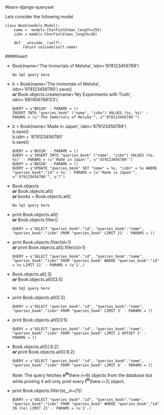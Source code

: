 #learn-django-queryset

Lets consider the following model
```
class Book(models.Model):
	name =  models.CharField(max_length=255)
	isbn = models.CharField(max_length=20)

	def __unicode__(self):
		return unicode(self.name)

```

<a name='insert-query'/>
####Insert

*   Book(name='The Immortals of Meluha', isbn='978123456789')

	```
	No Sql query here
	```

*   b = Book(name='The Immortals of Meluha', isbn='978123456789').save()<br/>__*or*__
	Book.objects.create(name='My Experiments with Truth', isbn='897456789123')
	
	```
    QUERY = u'BEGIN' - PARAMS = ()
    INSERT INTO "queries_book" ("name", "isbn") VALUES (%s, %s)' - PARAMS = (u"'The Immortals of Meluha'", u"'978123456789'")
    ```

*   b = Book(name='Made in Japan', isbn='879123456789')<br/>
	b.save()<br/>
	b.isbn = '879123456780'<br/>
	b.save()<br/>

	```
	QUERY = u'BEGIN' - PARAMS = ()
	QUERY = u'INSERT INTO "queries_book" ("name", "isbn") VALUES (%s, %s)' - PARAMS = (u"'Made in Japan'", u"'879123456789'")
	QUERY = u'BEGIN' - PARAMS = ()
	QUERY = u'UPDATE "queries_book" SET "name" = %s, "isbn" = %s WHERE "queries_book"."id" = %s' - PARAMS = (u"'Made in Japan'", u"'879123456780'", u'7')
	```

*   Book.objects <br/>__*or*__ Book.objects.all()<br/>__*or*__ books = Book.objects.all()

	```
	No Sql query here
	```

*   print Book.objects.all()<br/>__*or*__ Book.objects.filter()

	```
	QUERY = u'SELECT "queries_book"."id", "queries_book"."name", "queries_book"."isbn" FROM "queries_book" LIMIT 21' - PARAMS = ()
	```

*   print Book.objects.filter(id=1)<br/>__*or*__  print Book.objects.all().filter(id=1)

	```
	QUERY = u'SELECT "queries_book"."id", "queries_book"."name", "queries_book"."isbn" FROM "queries_book" WHERE "queries_book"."id" = %s LIMIT 21' - PARAMS = (u'1',)
	```

*   Book.objects.all[:3]<br/>__*or*__ Book.objects.all()[3:5]

	```
	No Sql query here
	```

*	print Book.objects.all()[:3]

	```
	QUERY = u'SELECT "queries_book"."id", "queries_book"."name", "queries_book"."isbn" FROM "queries_book" LIMIT 3' - PARAMS = ()
	```

*	print Book.objects.all()[3:5]

	```
	QUERY = u'SELECT "queries_book"."id", "queries_book"."name", "queries_book"."isbn" FROM "queries_book" LIMIT 2 OFFSET 3' - PARAMS = ()
	```

*	Book.objects.all()[:6:2]<br/>__*or*__ print Book.objects.all()[:6:2]

	```
	QUERY = u'SELECT "queries_book"."id", "queries_book"."name", "queries_book"."isbn" FROM "queries_book" LIMIT 6' - PARAMS = ()
	```

	Note: The query fetches __n<sup>th</sup>__(here n=6) objects from the database but while printing it will only print every __i<sup>th</sup>__(here i=2) object.


*   print Book.objects.filter(id__in=[1])

	```
	QUERY = u'SELECT "queries_book"."id", "queries_book"."name", "queries_book"."isbn" FROM "queries_book" WHERE "queries_book"."id" IN (%s) LIMIT 21' - PARAMS = (u'1',)
	```

